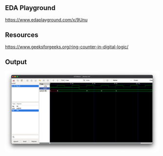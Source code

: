 ## EDA Playground

https://www.edaplayground.com/x/9Unu

## Resources

https://www.geeksforgeeks.org/ring-counter-in-digital-logic/

## Output

![ring ctr out](./assets/output.png "ring ctr Output")
